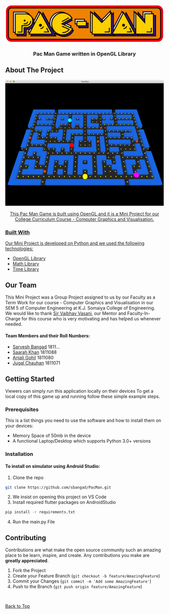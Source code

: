 <!-- PROJECT LOGO -->
<br />
<p align="center">
  <a href="https://github.com/sbangad/PacMan">
    <img src="logo.png" alt="Logo">
  </a>

  <h3 align="center">Pac Man Game written in OpenGL Library</h3>
</p>

<!-- ABOUT THE PROJECT -->
## About The Project
<p align="center">
    <a href="https://github.com/sbangad/PacMan">
    <img src="pacman.png">
</p>
<p align="center">
This Pac Man Game is built using OpenGL and it is a Mini Project for our College Curriculum Course - Computer Graphics and Visualisation.
</p>

### Built With
Our Mini Project is developed on Python and we used the following technologies:
* [OpenGL Library](https://www.opengl.org/)
* [Math Library](https://docs.python.org/3/library/math.html)
* [Time Library](https://docs.python.org/3/library/time.html)


<!-- Our Team -->
## Our Team
This Mini Project was a Group Project assigned to us by our Faculty as a Term Work for our course - Computer Graphics and Visualisation in our SEM 5 of Computer Engineering at K.J. Somaiya College of Engineering.
<br />
We would like to thank [Sir Vaibhav Vasani](https://www.linkedin.com/in/vaibhav-vasani-460a4162/), our Mentor and Faculty-In-Charge for this course who is very motivating and has helped us whenever needed. 
#### Team Members and their Roll Numbers:
* [Sarvesh Bangad](https://www.linkedin.com/in/sarvesh-bangad-450816193/) 1811...
* [Saarah Khan](https://www.linkedin.com/in/saarah-khan-79476717b/) 1811088
* [Anjali Gohil](https://www.linkedin.com/in/anjaligohil19/) 1811080
* [Jugal Chauhan](https://www.linkedin.com/in/jugal-chauhan-8422b9157/) 1811071


<!-- GETTING STARTED -->
## Getting Started

Viewers can simply run this application locally on their devices
To get a local copy of this game up and running follow these simple example steps.

### Prerequisites

This is a list things you need to use the software and how to install them on your devices:

* Memory Space of 50mb in the device
* A functional Laptop/Desktop which supports Python 3.0+ versions

### Installation

#### To install on simulator using Android Studio:
1. Clone the repo
```sh
git clone https://github.com/sbangad/PacMan.git
```
2. We insist on opening this project on VS Code 
3. Install required flutter packages on AndroidStudio
```sh
pip install -r requirements.txt
```
4. Run the main.py File


<!-- CONTRIBUTING -->
## Contributing

Contributions are what make the open source community such an amazing place to be learn, inspire, and create. Any contributions you make are **greatly appreciated**.

1. Fork the Project
2. Create your Feature Branch (`git checkout -b feature/AmazingFeature`)
3. Commit your Changes (`git commit -m 'Add some AmazingFeature'`)
4. Push to the Branch (`git push origin feature/AmazingFeature`)

<br />

[Back to Top](https://github.com/sbangad/PacMan#About-The-Project)
